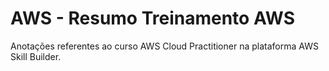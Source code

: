 # AWS - Resumo Treinamento AWS

Anotações referentes ao curso AWS Cloud Practitioner na plataforma AWS Skill Builder.

## 
